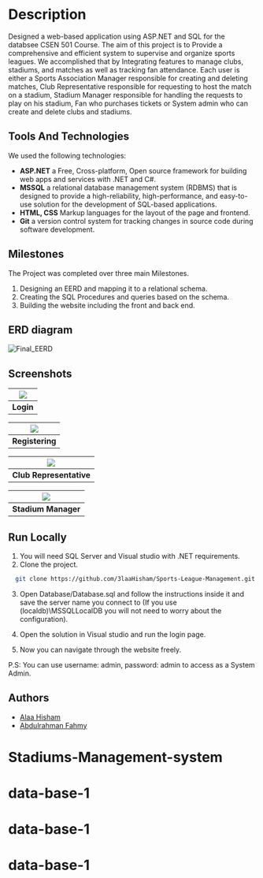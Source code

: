 # Description

Designed a web-based application using ASP.NET and SQL for the databsee CSEN 501 Course. The aim of this project is to Provide a comprehensive and efficient system to supervise and organize sports leagues. We accomplished that by Integrating features to manage clubs, stadiums, and matches as well as tracking fan attendance. Each user is either a Sports Association Manager responsible for creating and deleting matches, Club Representative responsible for requesting to host the match on a stadium, Stadium Manager responsible for handling the requests to play on his stadium, Fan who purchases tickets or System admin who can create and delete clubs and stadiums.

##  Tools And Technologies

We used the following technologies:
- **ASP.NET** a Free, Cross-platform, Open source framework for building web apps and services with .NET and C#.
- **MSSQL** a relational database management system (RDBMS) that is designed to provide a high-reliability, high-performance, and easy-to-use solution for the development of SQL-based applications.
- **HTML, CSS** Markup languages for the layout of the page and frontend.
- **Git** a version control system for tracking changes in source code during software development.

## Milestones

The Project was completed over three main Milestones.

1) Designing an EERD and mapping it to a relational schema.
2) Creating the SQL Procedures and queries based on the schema.
3) Building the website including the front and back end.

## ERD diagram 
![Final_EERD](https://user-images.githubusercontent.com/75482475/232245227-274c490f-73ff-4d3c-b0b2-8baf90eac22f.jpg)

## Screenshots


| <img src="https://github.com/3laaHisham/Sports-League-Management/releases/download/img/Login.jpeg"> |
|:--:| 
| **Login** |

| <img src="https://github.com/3laaHisham/Sports-League-Management/releases/download/img/Register.jpeg"> |
|:--:| 
| **Registering** |

| <img src="https://github.com/3laaHisham/Sports-League-Management/releases/download/img/Club.Representative.jpeg"> |
|:--:| 
| **Club Representative** |

| <img src="https://github.com/3laaHisham/Sports-League-Management/releases/download/img/Stadium.Manager.jpeg"> |
|:--:| 
| **Stadium Manager** |


## Run Locally

1) You will need SQL Server and Visual studio with .NET requirements.
2) Clone the project.
```bash
  git clone https://github.com/3laaHisham/Sports-League-Management.git
```
3) Open Database/Database.sql and follow the instructions inside it and save the server name you connect to (If you use (localdb)\MSSQLLocalDB you will not need to worry about the configuration).

4) Open the solution in Visual studio and run the login page.

5) Now you can navigate through the website freely.

P.S: You can use username: admin, password: admin to access as a System Admin.

## Authors
- [Alaa Hisham](https://www.github.com/3laaHisham)
- [Abdulrahman Fahmy](https://www.github.com/abdulrhman500)


# Stadiums-Management-system
# data-base-1
# data-base-1
# data-base-1
